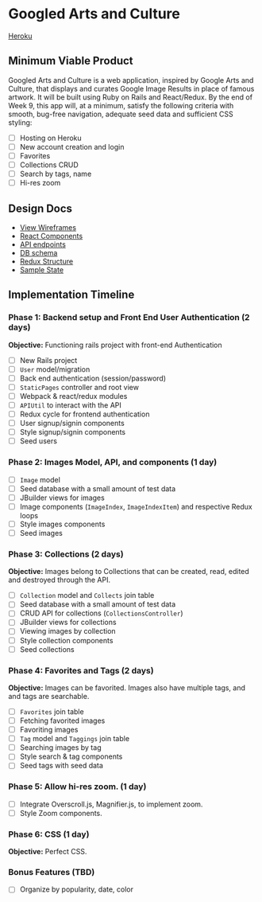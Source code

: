 # Googled Arts and Culture

[Heroku][heroku]

[heroku]: https://www.googled.herokuapp.com

## Minimum Viable Product

Googled Arts and Culture is a web application, inspired by Google Arts and Culture, that displays and curates Google Image Results in place of famous artwork. It will be built using Ruby on Rails and React/Redux.  By the end of Week 9, this app will, at a minimum, satisfy the following criteria with smooth, bug-free navigation, adequate seed data and sufficient CSS styling:

- [ ] Hosting on Heroku
- [ ] New account creation and login
- [ ] Favorites
- [ ] Collections CRUD
- [ ] Search by tags, name
- [ ] Hi-res zoom

## Design Docs
* [View Wireframes][wireframes]
* [React Components][components]
* [API endpoints][api-endpoints]
* [DB schema][schema]
* [Redux Structure][redux-structure]
* [Sample State][sample-state]

[wireframes]: docs/wireframes
[components]: docs/component-heirarchy.md
[redux-structure]: docs/redux-structure.md
[sample-state]: docs/sample-state.md
[api-endpoints]: docs/api-endpoints.md
[schema]: docs/schema.md

## Implementation Timeline

### Phase 1: Backend setup and Front End User Authentication (2 days)

**Objective:** Functioning rails project with front-end Authentication

- [ ] New Rails project
- [ ] `User` model/migration
- [ ] Back end authentication (session/password)
- [ ] `StaticPages` controller and root view
- [ ] Webpack & react/redux modules
- [ ] `APIUtil` to interact with the API
- [ ] Redux cycle for frontend authentication
- [ ] User signup/signin components
- [ ] Style signup/signin components
- [ ] Seed users

### Phase 2: Images Model, API, and components (1 day)

- [ ] `Image` model
- [ ] Seed database with a small amount of test data
- [ ] JBuilder views for images
- [ ] Image components (`ImageIndex`, `ImageIndexItem`) and respective Redux loops
- [ ] Style images components
- [ ] Seed images

### Phase 3: Collections (2 days)

**Objective:** Images belong to Collections that can be created, read, edited and destroyed through the API.

- [ ] `Collection` model and `Collects` join table
- [ ] Seed database with a small amount of test data
- [ ] CRUD API for collections (`CollectionsController`)
- [ ] JBuilder views for collections
- [ ] Viewing images by collection
- [ ] Style collection components
- [ ] Seed collections

### Phase 4: Favorites and Tags (2 days)

**Objective:** Images can be favorited. Images also have multiple tags, and and tags are searchable.

- [ ] `Favorites` join table
- [ ] Fetching favorited images
- [ ] Favoriting images
- [ ] `Tag` model and `Taggings` join table
- [ ] Searching images by tag
- [ ] Style search & tag components
- [ ] Seed tags with seed data

### Phase 5: Allow hi-res zoom. (1 day)

- [ ] Integrate Overscroll.js, Magnifier.js, to implement zoom.
- [ ] Style Zoom components.

### Phase 6: CSS (1 day)

**Objective:** Perfect CSS.

### Bonus Features (TBD)
- [ ] Organize by popularity, date, color

